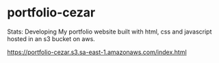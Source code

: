 # portfolio-cezar

 Stats: Developing
 My portfolio website built with html, css and javascript hosted in an s3 bucket on aws.

https://portfolio-cezar.s3.sa-east-1.amazonaws.com/index.html

 
